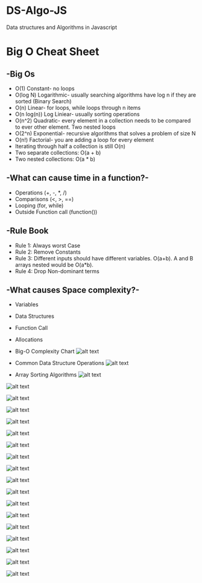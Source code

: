 # DS-Algo-JS

Data structures and Algorithms in Javascript

# Big O Cheat Sheet

## -Big Os

- O(1) Constant- no loops
- O(log N) Logarithmic- usually searching algorithms have log n if they are sorted (Binary Search)
- O(n) Linear- for loops, while loops through n items
- O(n log(n)) Log Liniear- usually sorting operations
- O(n^2) Quadratic- every element in a collection needs to be compared to ever other element. Two nested loops
- O(2^n) Exponential- recursive algorithms that solves a problem of size N
- O(n!) Factorial- you are adding a loop for every element
- Iterating through half a collection is still O(n)
- Two separate collections: O(a + b)
- Two nested collections: O(a \* b)

## -What can cause time in a function?-

- Operations (+, -, \*, /)
- Comparisons (<, >, ==)
- Looping (for, while)
- Outside Function call (function())

## -Rule Book

- Rule 1: Always worst Case
- Rule 2: Remove Constants
- Rule 3: Different inputs should have different variables. O(a+b).
  A and B arrays nested would be O(a\*b).
- Rule 4: Drop Non-dominant terms

## -What causes Space complexity?-

- Variables
- Data Structures
- Function Call
- Allocations

- Big-O Complexity Chart
  ![alt text](Images/1.png)
- Common Data Structure Operations
  ![alt text](Images/2.png)
- Array Sorting Algorithms
  ![alt text](Images/3.png)

![alt text](Images/4.png)

![alt text](Images/5.png)

![alt text](Images/6.png)

![alt text](Images/7.png)

![alt text](Images/8.png)

![alt text](Images/9.png)

![alt text](Images/10.png)

![alt text](Images/11.png)

![alt text](Images/12.png)

![alt text](Images/13.png)

![alt text](Images/14.png)

![alt text](Images/15.png)

![alt text](Images/16.png)

![alt text](Images/17.png)

![alt text](Images/18.png)

![alt text](Images/19.png)

![alt text](Images/20.png)